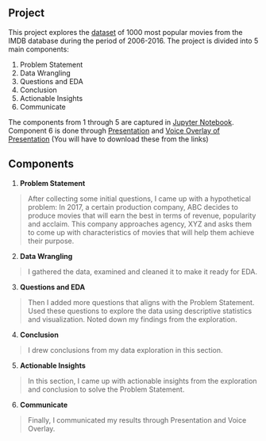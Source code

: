 Project
---------

This project explores the [dataset](https://raw.githubusercontent.com/insaid2018/Term-1/master/Data/Projects/1000%20movies%20data.csv) of 1000 most popular movies from the IMDB database during the period of 2006-2016. The project is divided into 5 main components:

1.  Problem Statement
2.  Data Wrangling
3.  Questions and EDA
4.  Conclusion
5.  Actionable Insights
6.  Communicate

The components from 1 through 5 are captured in [Jupyter Notebook](https://github.com/realnitinworks/1000-IMDB-movies-EDA/blob/master/IMDB_1000_movies%20-%20EDA.ipynb). Component 6 is done through [Presentation](https://github.com/realnitinworks/1000-IMDB-movies-EDA/blob/master/IMDB_1000_movies_EDA%20-%20Presentation.pptx) and [Voice Overlay of Presentation](https://github.com/realnitinworks/1000-IMDB-movies-EDA/blob/master/IMDB_1000_movies_EDA%20-%20Presentation%20with%20Voice%20Overlay.mp4) (You will have to download these from the links)

Components
------------

1. **Problem Statement**

> After collecting some initial questions, I came up with a hypothetical problem: In 2017, a certain production company, ABC decides to produce movies that will earn the best in terms of revenue, popularity and acclaim. This company approaches agency, XYZ and asks them to come up with characteristics of movies that will help them achieve their purpose. 

2. **Data Wrangling**

> I gathered the data, examined and cleaned it to make it ready for EDA. 

3. **Questions and EDA**

> Then I added more questions that aligns with the Problem Statement. Used these questions to explore the data using descriptive statistics and visualization. Noted down my findings from the exploration.

4. **Conclusion**

> I drew conclusions from my data exploration in this section.

5. **Actionable Insights**

> In this section, I came up with actionable insights from the exploration and conclusion to solve the Problem Statement.

6. **Communicate**

> Finally, I communicated my results through Presentation and Voice Overlay.



    



